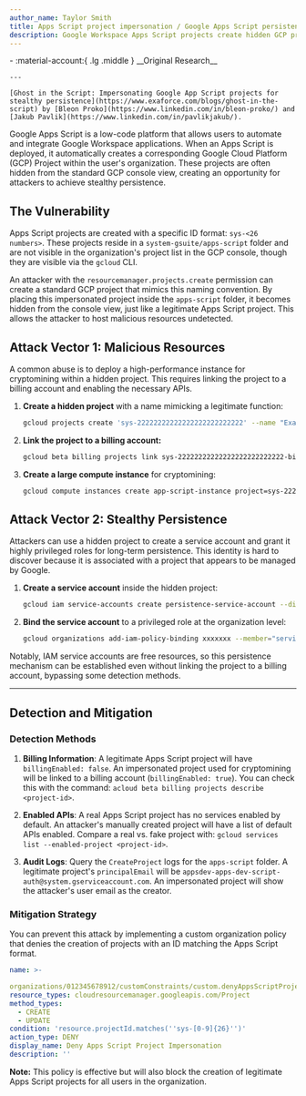 ```yaml
---
author_name: Taylor Smith
title: Apps Script project impersonation / Google Apps Script persistence
description: Google Workspace Apps Script projects create hidden GCP projects (sys-<...>) that can be impersonated by attackers. This technique enables stealthy persistence (service accounts, hidden compute, cryptomining) and can bypass common console inspections.
---
```


<div class="grid cards" markdown>
-   :material-account:{ .lg .middle } __Original Research__

    ---

    [Ghost in the Script: Impersonating Google App Script projects for stealthy persistence](https://www.exaforce.com/blogs/ghost-in-the-script) by [Bleon Proko](https://www.linkedin.com/in/bleon-proko/) and [Jakub Pavlik](https://www.linkedin.com/in/pavlikjakub/).
</div>


Google Apps Script is a low-code platform that allows users to automate and integrate Google Workspace applications. When an Apps Script is deployed, it automatically creates a corresponding Google Cloud Platform (GCP) Project within the user's organization. These projects are often hidden from the standard GCP console view, creating an opportunity for attackers to achieve stealthy persistence.

## The Vulnerability

Apps Script projects are created with a specific ID format: `sys-<26 numbers>`. These projects reside in a `system-gsuite/apps-script` folder and are not visible in the organization's project list in the GCP console, though they are visible via the `gcloud` CLI.

An attacker with the `resourcemanager.projects.create` permission can create a standard GCP project that mimics this naming convention. By placing this impersonated project inside the `apps-script` folder, it becomes hidden from the console view, just like a legitimate Apps Script project. This allows the attacker to host malicious resources undetected.

## Attack Vector 1: Malicious Resources

A common abuse is to deploy a high-performance instance for cryptomining within a hidden project. This requires linking the project to a billing account and enabling the necessary APIs.

1.  **Create a hidden project** with a name mimicking a legitimate function:
    ```bash
    gcloud projects create 'sys-22222222222222222222222222' --name "Exaforce Google Sheet Function" --folder-936086877446
    ```
2.  **Link the project to a billing account:**
    ```bash
    gcloud beta billing projects link sys-22222222222222222222222222-billing-account xxxxxx
    ```
3.  **Create a large compute instance** for cryptomining:
    ```bash
    gcloud compute instances create app-script-instance project=sys-22222222222222222222222222 --zone=us-central1-a --machine-type=n2-standard-16 --image-family=debian-11 --image-project=deblan-cloud --boot-disk-size=200GB
    ```

## Attack Vector 2: Stealthy Persistence

Attackers can use a hidden project to create a service account and grant it highly privileged roles for long-term persistence. This identity is hard to discover because it is associated with a project that appears to be managed by Google.

1.  **Create a service account** inside the hidden project:
    ```bash
    gcloud iam service-accounts create persistence-service-account --display-name "Persistence Service Account" --project sys-22222222222222222222222222
    ```
2.  **Bind the service account** to a privileged role at the organization level:
    ```bash
    gcloud organizations add-iam-policy-binding xxxxxxx --member="serviceAccount:persistence-service-account@sys-222222222222.iam.gserviceaccount.com" --role="organizations/xxxxx/roles/AppScriptPolicy"
    ```

Notably, IAM service accounts are free resources, so this persistence mechanism can be established even without linking the project to a billing account, bypassing some detection methods.

-----

## Detection and Mitigation

### Detection Methods

1.  **Billing Information**: A legitimate Apps Script project will have `billingEnabled: false`. An impersonated project used for cryptomining will be linked to a billing account (`billingEnabled: true`). You can check this with the command: `acloud beta billing projects describe <project-id>`.

2.  **Enabled APIs**: A real Apps Script project has no services enabled by default. An attacker's manually created project will have a list of default APIs enabled. Compare a real vs. fake project with: `gcloud services list --enabled-project <project-id>`.

3.  **Audit Logs**: Query the `CreateProject` logs for the `apps-script` folder. A legitimate project's `principalEmail` will be `appsdev-apps-dev-script-auth@system.gserviceaccount.com`. An impersonated project will show the attacker's user email as the creator.

### Mitigation Strategy

You can prevent this attack by implementing a custom organization policy that denies the creation of projects with an ID matching the Apps Script format.

```yaml
name: >-

organizations/012345678912/customConstraints/custom.denyAppsScriptProjectImpersonation
resource_types: cloudresourcemanager.googleapis.com/Project
method_types:
  - CREATE
  - UPDATE
condition: 'resource.projectId.matches(''sys-[0-9]{26}'')'
action_type: DENY
display_name: Deny Apps Script Project Impersonation
description: ''
```

**Note:** This policy is effective but will also block the creation of legitimate Apps Script projects for all users in the organization.
